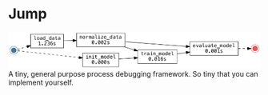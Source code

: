 # Jump

<img src="res/logistic_regression_training.png"></img>
A tiny, general purpose process debugging framework. So tiny that you can implement yourself.

